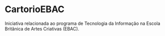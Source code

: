 # CartorioEBAC
Iniciativa relacionada ao programa de Tecnologia da Informação na Escola Britânica de Artes Criativas (EBAC).
